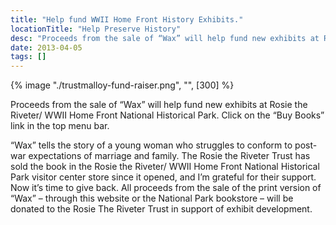 ```yaml
---
title: "Help fund WWII Home Front History Exhibits."
locationTitle: "Help Preserve History"
desc: "Proceeds from the sale of “Wax” will help fund new exhibits at Rosie the Riveter/ WWII Home Front National Historical Park. Click on the “Buy Books” link in the top menu bar."
date: 2013-04-05
tags: []
---
```


<div class="flex justify-center sm:float-left sm:pr-10">
  {% image "./trustmalloy-fund-raiser.png", "", [300] %}
</div>

Proceeds from the sale of “Wax” will help fund new exhibits at Rosie the Riveter/ WWII Home Front National Historical
Park. Click on the “Buy Books” link in the top menu bar.

“Wax” tells the story of a young woman who struggles to conform to post-war expectations of marriage and family. The
Rosie the Riveter Trust has sold the book in the Rosie the Riveter/ WWII Home Front National Historical Park visitor
center store since it opened, and I’m grateful for their support. Now it’s time to give back. All proceeds from the sale
of the print version of “Wax” – through this website or the National Park bookstore – will be donated to the Rosie The
Riveter Trust in support of exhibit development.
